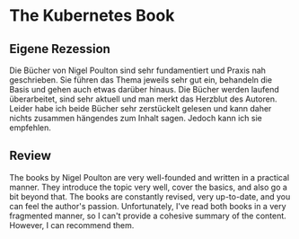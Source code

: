 # The Kubernetes Book
## Eigene Rezession
Die Bücher von Nigel Poulton sind sehr fundamentiert und Praxis nah geschrieben. Sie führen das Thema jeweils sehr gut ein, behandeln die Basis und gehen auch etwas darüber hinaus. Die Bücher werden laufend überarbeitet, sind sehr aktuell und man merkt das Herzblut des Autoren. Leider habe ich beide Bücher sehr zerstückelt gelesen und kann daher nichts zusammen hängendes zum Inhalt sagen. Jedoch kann ich sie empfehlen.

## Review
The books by Nigel Poulton are very well-founded and written in a practical manner. They introduce the topic very well, cover the basics, and also go a bit beyond that. The books are constantly revised, very up-to-date, and you can feel the author's passion. Unfortunately, I've read both books in a very fragmented manner, so I can't provide a cohesive summary of the content. However, I can recommend them.